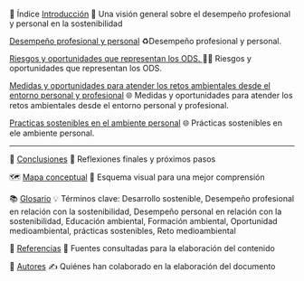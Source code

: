📑 Índice
[Introducción](introduccion.md)
🌱 Una visión general sobre el desempeño profesional y personal en la sostenibilidad

[Desempeño profesional y personal](Desempeño-profesional-personal.md) ♻️Desempeño profesional y personal.

[Riesgos y oportunidades que representan los ODS. ](Riesgos-y-oportunidades-que-representan-los-ODS.md) 💨💧 Riesgos y oportunidades que representan los ODS.

[Medidas y oportunidades para atender los retos ambientales desde el entorno personal y profesional](Medidas-y-oprotununidades.md) 🌐  Medidas y oportunidades para atender los retos ambientales desde el entorno personal y profesional.


[Practicas sostenibles en el ambiente personal](Practicas-sostenibles-en-el-ambiente-personal.md) 🌐 Prácticas sostenibles en ele ambiente personal.


---

📌 [Conclusiones](conclusiones.md)
📝 Reflexiones finales y próximos pasos

🗺️ [Mapa conceptual](mapaconceptual.md)
🧩 Esquema visual para una mejor comprensión

📚 [Glosario](glosario.md)
💡 Términos clave: Desarrollo sostenible, Desempeño profesional en relación con la sostenibilidad, Desempeño personal en relación con la sostenibilidad, Educación ambiental,  Formación ambiental, Oportunidad medioambiental, prácticas sostenibles, Reto medioambiental

📖 [Referencias](referencias.md)
📑 Fuentes consultadas para la elaboración del contenido

👥 [Autores](autores.md)
✍️ Quiénes han colaborado en la elaboración del documento
